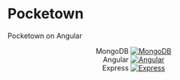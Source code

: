 # Pocketown
Pocketown on Angular

<p align="center">
  MongoDB
  <a href="https://www.mongodb.com/">
    <img src="https://badge.fury.io/js/mongoose.svg" alt="MongoDB">
  </a><br>
  Angular
  <a href="https://www.angular.io/">
    <img src="https://badge.fury.io/js/%40angular%2Fcore.svg" alt="Angular">
  </a><br>
  Express
  <a href="http://expressjs.com/">
    <img src="https://badge.fury.io/js/express.svg" alt="Express">
  </a>
 </p>
